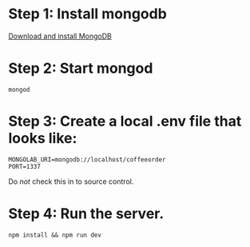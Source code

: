 

# Step 1: Install mongodb

[Download and install MongoDB](https://www.mongodb.org/downloads#production)

# Step 2: Start mongod

    mongod

# Step 3: Create a local .env file that looks like:

```
MONGOLAB_URI=mongodb://localhost/coffeeorder
PORT=1337
```

Do *not* check this in to source control.


# Step 4: Run the server.

    npm install && npm run dev
